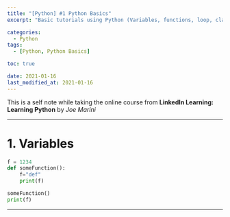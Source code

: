 ```yaml
---
title: "[Python] #1 Python Basics"
excerpt: "Basic tutorials using Python (Variables, functions, loop, class, modules)"

categories:
  - Python
tags:
  - [Python, Python Basics]

toc: true

date: 2021-01-16
last_modified_at: 2021-01-16
---
```


This is a self note while taking the online course from **LinkedIn Learning: Learning Python** by _Joe Marini_

---

# 1. Variables

```Python
f = 1234
def someFunction():
    f="def"
    print(f)

someFunction()
print(f)
```

---

